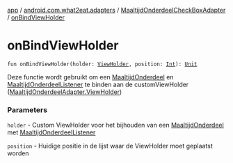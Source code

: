 [app](../../index.md) / [android.com.what2eat.adapters](../index.md) / [MaaltijdOnderdeelCheckBoxAdapter](index.md) / [onBindViewHolder](./on-bind-view-holder.md)

# onBindViewHolder

`fun onBindViewHolder(holder: `[`ViewHolder`](-view-holder/index.md)`, position: `[`Int`](https://kotlinlang.org/api/latest/jvm/stdlib/kotlin/-int/index.html)`): `[`Unit`](https://kotlinlang.org/api/latest/jvm/stdlib/kotlin/-unit/index.html)

Deze functie wordt gebruikt om een [MaaltijdOnderdeel](../../android.com.what2eat.model/-maaltijd-onderdeel/index.md) en [MaaltijdOnderdeelListener](../-maaltijd-onderdeel-listener/index.md) te
binden aan de customViewHolder ([MaaltijdOnderdeelAdapter.ViewHolder](../-maaltijd-onderdeel-adapter/-view-holder/index.md))

### Parameters

`holder` - Custom ViewHolder voor het bijhouden van een [MaaltijdOnderdeel](../../android.com.what2eat.model/-maaltijd-onderdeel/index.md) met [MaaltijdOnderdeelListener](../-maaltijd-onderdeel-listener/index.md)

`position` - Huidige positie in de lijst waar de ViewHolder moet geplaatst worden